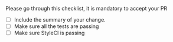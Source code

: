 Please go through this checklist, it is mandatory to accept your PR

- [ ] Include the summary of your change.
- [ ] Make sure all the tests are passing
- [ ] Make sure StyleCI is passing
